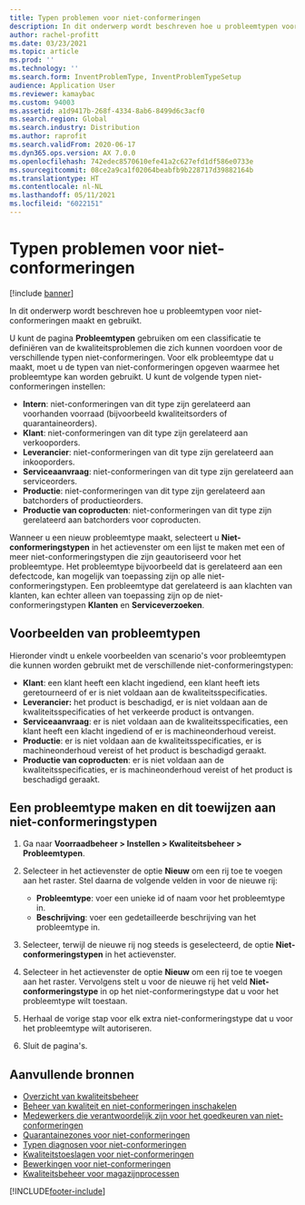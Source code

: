 ```yaml
---
title: Typen problemen voor niet-conformeringen
description: In dit onderwerp wordt beschreven hoe u probleemtypen voor niet-conformeringen maakt en gebruikt.
author: rachel-profitt
ms.date: 03/23/2021
ms.topic: article
ms.prod: ''
ms.technology: ''
ms.search.form: InventProblemType, InventProblemTypeSetup
audience: Application User
ms.reviewer: kamaybac
ms.custom: 94003
ms.assetid: a1d9417b-268f-4334-8ab6-8499d6c3acf0
ms.search.region: Global
ms.search.industry: Distribution
ms.author: raprofit
ms.search.validFrom: 2020-06-17
ms.dyn365.ops.version: AX 7.0.0
ms.openlocfilehash: 742edec8570610efe41a2c627efd1df586e0733e
ms.sourcegitcommit: 08ce2a9ca1f02064beabfb9b228717d39882164b
ms.translationtype: HT
ms.contentlocale: nl-NL
ms.lasthandoff: 05/11/2021
ms.locfileid: "6022151"
---
```

# <a name="problem-types-for-nonconformances"></a>Typen problemen voor niet-conformeringen

[!include [banner](../includes/banner.md)]

In dit onderwerp wordt beschreven hoe u probleemtypen voor niet-conformeringen maakt en gebruikt.

U kunt de pagina **Probleemtypen** gebruiken om een classificatie te definiëren van de kwaliteitsproblemen die zich kunnen voordoen voor de verschillende typen niet-conformeringen. Voor elk probleemtype dat u maakt, moet u de typen van niet-conformeringen opgeven waarmee het probleemtype kan worden gebruikt. U kunt de volgende typen niet-conformeringen instellen:

- **Intern**: niet-conformeringen van dit type zijn gerelateerd aan voorhanden voorraad (bijvoorbeeld kwaliteitsorders of quarantaineorders).
- **Klant**: niet-conformeringen van dit type zijn gerelateerd aan verkooporders.
- **Leverancier**: niet-conformeringen van dit type zijn gerelateerd aan inkooporders.
- **Serviceaanvraag**: niet-conformeringen van dit type zijn gerelateerd aan serviceorders.
- **Productie**: niet-conformeringen van dit type zijn gerelateerd aan batchorders of productieorders.
- **Productie van coproducten**: niet-conformeringen van dit type zijn gerelateerd aan batchorders voor coproducten.

Wanneer u een nieuw probleemtype maakt, selecteert u **Niet-conformeringstypen** in het actievenster om een lijst te maken met een of meer niet-conformeringstypen die zijn geautoriseerd voor het probleemtype. Het probleemtype bijvoorbeeld dat is gerelateerd aan een defectcode, kan mogelijk van toepassing zijn op alle niet-conformeringstypen. Een probleemtype dat gerelateerd is aan klachten van klanten, kan echter alleen van toepassing zijn op de niet-conformeringstypen **Klanten** en **Serviceverzoeken**.

## <a name="examples-of-problem-types"></a>Voorbeelden van probleemtypen

Hieronder vindt u enkele voorbeelden van scenario's voor probleemtypen die kunnen worden gebruikt met de verschillende niet-conformeringstypen:

- **Klant**: een klant heeft een klacht ingediend, een klant heeft iets geretourneerd of er is niet voldaan aan de kwaliteitsspecificaties.
- **Leverancier:** het product is beschadigd, er is niet voldaan aan de kwaliteitsspecificaties of het verkeerde product is ontvangen.
- **Serviceaanvraag**: er is niet voldaan aan de kwaliteitsspecificaties, een klant heeft een klacht ingediend of er is machineonderhoud vereist.
- **Productie**: er is niet voldaan aan de kwaliteitsspecificaties, er is machineonderhoud vereist of het product is beschadigd geraakt.
- **Productie van coproducten**: er is niet voldaan aan de kwaliteitsspecificaties, er is machineonderhoud vereist of het product is beschadigd geraakt.

## <a name="create-a-problem-type-and-assign-it-to-nonconformance-types"></a>Een probleemtype maken en dit toewijzen aan niet-conformeringstypen

1. Ga naar **Voorraadbeheer \> Instellen \> Kwaliteitsbeheer \> Probleemtypen**.
1. Selecteer in het actievenster de optie **Nieuw** om een rij toe te voegen aan het raster. Stel daarna de volgende velden in voor de nieuwe rij:

    - **Probleemtype**: voer een unieke id of naam voor het probleemtype in.
    - **Beschrijving**: voer een gedetailleerde beschrijving van het probleemtype in.

1. Selecteer, terwijl de nieuwe rij nog steeds is geselecteerd, de optie **Niet-conformeringstypen** in het actievenster.
1. Selecteer in het actievenster de optie **Nieuw** om een rij toe te voegen aan het raster. Vervolgens stelt u voor de nieuwe rij het veld **Niet-conformeringstype** in op het niet-conformeringstype dat u voor het probleemtype wilt toestaan.
1. Herhaal de vorige stap voor elk extra niet-conformeringstype dat u voor het probleemtype wilt autoriseren.
1. Sluit de pagina's.

## <a name="additional-resources"></a>Aanvullende bronnen

- [Overzicht van kwaliteitsbeheer](quality-management-processes.md)
- [Beheer van kwaliteit en niet-conformeringen inschakelen](enable-quality-management.md)
- [Medewerkers die verantwoordelijk zijn voor het goedkeuren van niet-conformeringen](quality-responsible-workers.md)
- [Quarantainezones voor niet-conformeringen](quality-quarantine-zones.md)
- [Typen diagnosen voor niet-conformeringen](quality-diagnostic-types.md)
- [Kwaliteitstoeslagen voor niet-conformeringen](quality-charges.md)
- [Bewerkingen voor niet-conformeringen](quality-operations.md)
- [Kwaliteitsbeheer voor magazijnprocessen](quality-management-for-warehouses-processes.md)

[!INCLUDE[footer-include](../../includes/footer-banner.md)]
